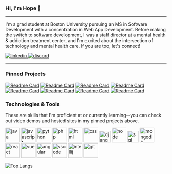 ### Hi, I'm Hope 👋
<hr>

I'm a grad student at Boston University pursuing an MS in Software Development with a concentration in Web App Development. Before making the switch to software development, I was a staff director at a mental health & addiction treatment center, and I'm excited about the intersection of technology and mental health care. If you are too, let's connect! 

<p align="left">
<a href="https://linkedin.com/in/hneels">
<img src="https://user-images.githubusercontent.com/66707636/177416455-964d44cb-bdba-48bc-aae7-2b8f3a87b4b7.svg" alt="linkedin">
</a>
<a href="https://discord.com/users/907628771916546118">
<img src="https://img.shields.io/badge/-Discord-ff6964?style=for-the-badge&logo=discord&logoColor=white" alt="discord">
 </a>
 </p>

<hr>

 ### Pinned Projects
 
[![Readme Card](https://github-readme-stats-hneels.vercel.app/api/pin/?username=hneels&repo=tiny-library&theme=transparent)](https://github.com/hneels/tiny-library)
[![Readme Card](https://github-readme-stats-hneels.vercel.app/api/pin/?username=hneels&repo=mindset-wellness&theme=transparent)](https://github.com/hneels/mindset-wellness)
[![Readme Card](https://github-readme-stats-hneels.vercel.app/api/pin/?username=hneels&repo=pure-training&theme=transparent)](https://github.com/hneels/pure-training)
[![Readme Card](https://github-readme-stats-hneels.vercel.app/api/pin/?username=hneels&repo=process-scheduler&theme=transparent)](https://github.com/hneels/process-scheduler)
[![Readme Card](https://github-readme-stats-hneels.vercel.app/api/pin/?username=hneels&repo=react-tenzies&theme=transparent)](https://github.com/hneels/react-tenzies)
[![Readme Card](https://github-readme-stats-hneels.vercel.app/api/pin/?username=hneels&repo=time-off-tracker&theme=transparent)](https://github.com/hneels/time-off-tracker)
[![Readme Card](https://github-readme-stats-hneels.vercel.app/api/pin/?username=hneels&repo=social-network&theme=transparent)](https://github.com/hneels/social-network)
[![Readme Card](https://github-readme-stats-hneels.vercel.app/api/pin/?username=hneels&repo=design-patterns-term-project&theme=transparent)](https://github.com/hneels/design-patterns-term-project)



### Technologies & Tools

These are skills that I'm proficient at or currently learning--you can check out video demos and hosted sites in my pinned projects above.

<p align="left">
<img src="https://user-images.githubusercontent.com/66707636/177418846-a240c391-94b0-4202-b071-c60a4515b6d2.svg" alt="java" width="45px">
<img src="https://user-images.githubusercontent.com/66707636/177418858-237ac6e5-9511-4bd4-9355-df59d18f2f81.svg" alt="javascript" width="45px">
<img src="https://user-images.githubusercontent.com/66707636/177418998-d543d406-11ef-4c03-8c18-317ff7f467b7.svg" alt="python" width="45px">
<img src="https://user-images.githubusercontent.com/66707636/177647886-ae898cdb-b7c8-410a-a341-7f978c1183fd.svg" alt="php" width="45px">
<img src="https://user-images.githubusercontent.com/66707636/177419055-26ba5165-81fe-44c4-9362-34358d0bc7c2.svg" alt="html" width="45px">
<img src="https://user-images.githubusercontent.com/66707636/177419068-409bc96f-3591-4dc9-805b-fb6ad567f982.svg" alt="css" width="45px">
<img src="https://user-images.githubusercontent.com/66707636/177420913-45f3bb5c-5977-4aae-860c-37b4e98d5d5f.svg" alt="django" width="35px">
<img src="https://user-images.githubusercontent.com/66707636/177420946-ac22d6a3-1cc9-4c9f-9198-64cab3c0922f.svg" alt="node" width="45px">
<img src="https://user-images.githubusercontent.com/66707636/177421957-562cd30d-4b8b-4ca0-b672-5062abdb10f4.svg" alt="sql" width="35px">
<img src="https://user-images.githubusercontent.com/66707636/177422016-2758da9c-9482-421d-a438-7fc96f4c550a.svg" alt="mongodb" width="45px">
<img src="https://user-images.githubusercontent.com/66707636/177422094-23c9e1f6-5953-45ad-9df2-a171d2fcfb42.svg" alt="react" width="45px">
<img src="https://user-images.githubusercontent.com/66707636/177422153-1291e476-a073-461c-b194-9ebc123fb90d.svg" alt="vue" width="45px">
<img src="https://user-images.githubusercontent.com/66707636/194048275-b2005fa6-c17f-4f44-bfd8-a0135b065604.svg" alt="angular" width="45px>
<img src="https://user-images.githubusercontent.com/66707636/177422209-8223d64b-b119-4153-99b1-31bd67365ebe.svg" alt="bootstrap" width="45px">
<img src="https://user-images.githubusercontent.com/66707636/177422269-5848c9f4-60eb-4b7a-b040-345c9fbb210f.svg" alt="vscode" width="45px">
<img src="https://user-images.githubusercontent.com/66707636/177422297-d7bf49ba-7610-423a-a7a0-9f2423f55d19.svg" alt="intellij" width="45px">
<img src="https://user-images.githubusercontent.com/66707636/177422401-44f7f8aa-13dc-4966-b9c5-87673f0fafd3.svg" alt="git" width="45px">
 </p>

[![Top Langs](https://github-readme-stats-hneels.vercel.app/api/top-langs/?username=hneels&layout=compact&langs_count=6&theme=transparent)](https://github.com/hneels/github-readme-stats)

 
